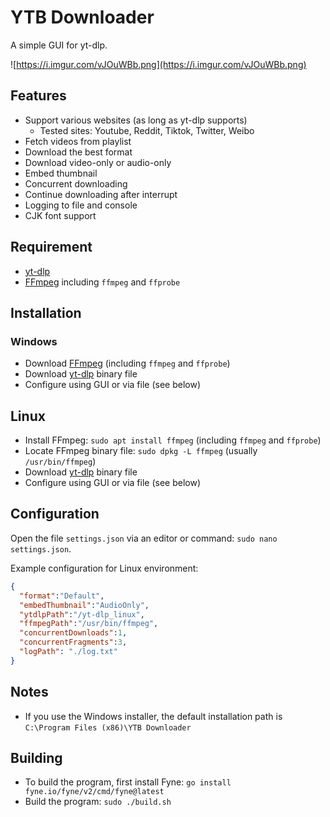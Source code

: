 # YTB Downloader

A simple GUI for yt-dlp.

![https://i.imgur.com/vJOuWBb.png](https://i.imgur.com/vJOuWBb.png)

## Features
- Support various websites (as long as yt-dlp supports)
  - Tested sites: Youtube, Reddit, Tiktok, Twitter, Weibo
- Fetch videos from playlist
- Download the best format
- Download video-only or audio-only
- Embed thumbnail
- Concurrent downloading
- Continue downloading after interrupt
- Logging to file and console
- CJK font support

## Requirement
- [yt-dlp](https://github.com/yt-dlp/yt-dlp)
- [FFmpeg](https://ffmpeg.org/) including `ffmpeg` and `ffprobe`

## Installation
### Windows
- Download [FFmpeg](https://ffmpeg.org/) (including `ffmpeg` and `ffprobe`)
- Download [yt-dlp](https://github.com/yt-dlp/yt-dlp) binary file
- Configure using GUI or via file (see below)

## Linux
- Install FFmpeg: `sudo apt install ffmpeg` (including `ffmpeg` and `ffprobe`)
- Locate FFmpeg binary file: `sudo dpkg -L ffmpeg` (usually `/usr/bin/ffmpeg`)
- Download [yt-dlp](https://github.com/yt-dlp/yt-dlp) binary file
- Configure using GUI or via file (see below)

## Configuration
Open the file `settings.json` via an editor or command: `sudo nano settings.json`.

Example configuration for Linux environment:
```json
{
  "format":"Default",
  "embedThumbnail":"AudioOnly",
  "ytdlpPath":"/yt-dlp_linux",
  "ffmpegPath":"/usr/bin/ffmpeg",
  "concurrentDownloads":1,
  "concurrentFragments":3,
  "logPath": "./log.txt"
}
```

## Notes
- If you use the Windows installer, the default installation path is `C:\Program Files (x86)\YTB Downloader`

## Building
- To build the program, first install Fyne: `go install fyne.io/fyne/v2/cmd/fyne@latest`
- Build the program: `sudo ./build.sh`
